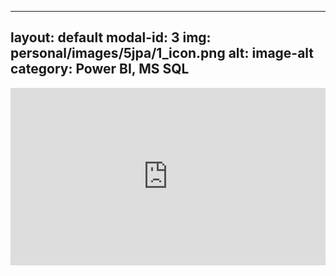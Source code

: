 
---
layout: default
modal-id: 3
img: personal/images/5jpa/1_icon.png
alt: image-alt
category: Power BI, MS SQL 
---
<div style="padding-bottom:56.25%; position:relative; display:block; width: 100%">
  <iframe width="100%" height="100%" src="https://app.powerbi.com/view?r=eyJrIjoiNGIzYWQ4ZDMtMjMwMy00M2RmLTgxNmQtNmE2ZTgxYzkwZDAyIiwidCI6Ijg0N2I0NjNlLWZmOTgtNGMyYy05NzRhLWZjMDUwZDIxZjNiNSJ9" frameborder="0" allowfullscreen="true" style="position:absolute; top:0; left: 0">
  </iframe>
</div>
